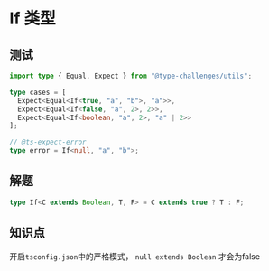# If 类型

## 测试

```ts
import type { Equal, Expect } from "@type-challenges/utils";

type cases = [
  Expect<Equal<If<true, "a", "b">, "a">>,
  Expect<Equal<If<false, "a", 2>, 2>>,
  Expect<Equal<If<boolean, "a", 2>, "a" | 2>>
];

// @ts-expect-error
type error = If<null, "a", "b">;
```

## 解题

```ts
type If<C extends Boolean, T, F> = C extends true ? T : F;
```

## 知识点

开启`tsconfig.json`中的严格模式， `null extends Boolean` 才会为false